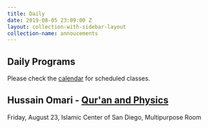 ```yaml
---
title: Daily
date: 2019-08-05 23:09:00 Z
layout: collection-with-sidebar-layout
collection-name: annoucements
---
```


## Daily Programs
Please check the [calendar](http://www.icsd.org/calendar) for scheduled classes.

## Hussain Omari - [Qur'an and Physics](https://www.icsd.org/events/hussain-omari-qur-an-physics)
Friday, August 23, Islamic Center of San Diego, Multipurpose Room
